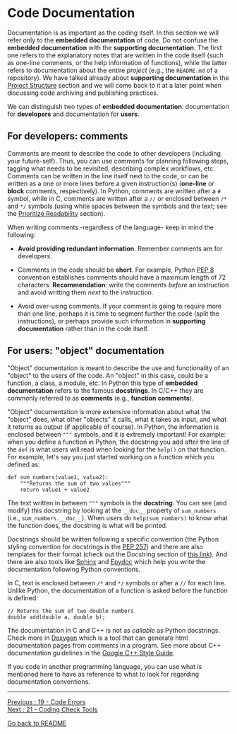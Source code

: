 # Code Documentation

Documentation is as important as the coding itself. In this section we will refer only to the **embedded documentation** of code. Do not confuse the **embedded documentation** with the **supporting documentation**. The first one refers to the explanatory notes that are written in the code itself (such as one-line comments, or the help information of functions), while the latter refers to documentation about the entire *project* (e.g., the `README.md` of a repository). We have talked already about **supporting documentation** in the [Project Structure](https://github.com/HeatherAn/recommended-coding-practices/blob/main/14-Project-Structure.md) section and we will come back to it at a later point when discussing code archiving and publishing practices.

We can distinguish two types of **embedded documentation**: documentation for **developers** and documentation for **users**.  

## For developers: comments

Comments are meant to describe the code to other developers (including your future-self). Thus, you can use comments for planning following steps, tagging what needs to be revisited, describing complex workflows, etc. Comments can be written in the line itself next to the code, or can be written as a one or more lines before a given instruction(s) (**one-line** or **block** comments, respectively). In Python, comments are written after a `#` symbol, while in C, comments are written after a `//` or enclosed between `/*` and `*/` symbols (using white spaces between the symbols and the text; see the [Prioritize Readability](https://github.com/HeatherAn/recommended-coding-practices/blob/main/17-Prioritize-Readability.md) section).  

When writing comments -regardless of the language- keep in mind the following:  

- **Avoid providing redundant information**. Remember comments are for developers.  

- Comments in the code should be **short**. For example, Python [PEP 8](https://www.python.org/dev/peps/pep-0008/) convention establishes comments should have a maximum length of 72 characters. **Recommendation**: write the comments *before* an instruction and avoid writting them *next* to the instruction.

- Avoid over-using comments. If your comment is going to require more than one line, perhaps it is time to segment further the code (split the instructions), or perhaps provide such information in **supporting documentation** rather than in the code itself.  

## For users: "object" documentation

"Object" documentation is meant to describe the use and functionality of an "object" to the users of the code. An "object" in this case, could be a function, a class, a module, etc. In Python this type of **embedded documentation** refers to the famous **docstrings**. In C/C++ they are commonly referred to as **comments** (e.g., **function comments**).

"Object" documentation is more extensive information about what the "object" does, what other "objects" it calls, what it takes as input, and what it returns as output (if applicable of course). In Python, the information is enclosed between `"""` symbols, and it is extremely important! For example: when you define a function in Python, the docstring you add after the line of the `def` is what users will read when looking for the `help()` on that function. For example, let's say you just started working on a function which you defined as:

```
def sum_numbers(value1, value2):
    """Returns the sum of two values"""
    return value1 + value2
```

The text written in between `"""` symbols is the **docstring**. You can see (and modify) this docstring by looking at the `__doc__` property of `sum_numbers` (i.e., `sum_numbers.__doc__`). When users do `help(sum_numbers)` to know what the function does, the docstring is what will be printed.

Docstrings should be written following a specific convention (the Python styling convention for docstrings is the [PEP 257](https://www.python.org/dev/peps/pep-0257/)) and there are also templates for their format (check out the Docstring section of [this link](https://realpython.com/documenting-python-code/)). And there are also tools like [Sphinx](https://www.sphinx-doc.org/en/master/) and [Epydoc](http://epydoc.sourceforge.net/epydoc.html) which help you write the documentation following Python conventions.  

In C, text is enclosed between `/*` and `*/` symbols or after a `//` for each line. Unlike Python, the documentation of a function is asked before the function is defined:

```
// Returns the sum of two double numbers
double add(double a, double b);
```

The documentation in C and C++ is not as *callable* as Python docstrings. Check more in [Doxygen](https://www.doxygen.nl/manual/docblocks.html) which is a tool that can generate html documentation pages from comments in a program. See more about C++ documentation guidelines in the [Google C++ Style Guide](https://google.github.io/styleguide/cppguide.html#Comments).

If you code in another programming language, you can use what is mentioned here to have as reference to what to look for regarding documentation conventions.


________________________

[Previous : 19 - Code Errors](https://github.com/HeatherAn/recommended-coding-practices/blob/main/19-Code-Errors.md)  
[Next : 21 - Coding Check Tools](https://github.com/HeatherAn/recommended-coding-practices/blob/main/21-Coding-Check-Tools.md)  

[Go back to README](https://github.com/HeatherAn/recommended-coding-practices#readme)